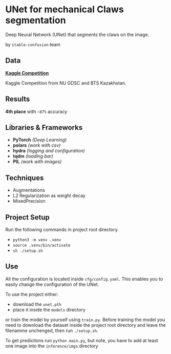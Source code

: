 # UNet for mechanical Claws segmentation

Deep Neural Network (UNet) that segments the claws on the image.

by `stable-confusion` team

## Data

**[Kaggle Competition](https://www.kaggle.com/competitions/gdsc-nu-ml-hackathon-bts-case-competition/overview)**

Kaggle Competition from NU GDSC and BTS Kazakhstan.

## Results

**4th place** with `~87%` accuracy

## Libraries & Frameworks

- **PyTorch** *(Deep Learning)*
- **polars** *(work with csv)*
- **hydra** *(logging and configuration)*
- **tqdm** *(loading bar)*
- **PIL** *(work with images)*

## Techniques

- Augmentations
- L2 Regularization as weight decay
- MixedPrecision

## Project Setup

Run the following commands in project root directory.

- `python3 -m venv .venv`
- `source .venv/bin/activate`
- `sh ./setup.sh`

## Use

All the configuration is located inside `cfg/config.yaml`. This enables you to easily change the configuration of the UNet.

To use the project either:

- download the `unet.pth`
- place it inside the `models` directory

or train the model by yourself using `train.py`. Before training the model you need to download the dataset inside the project root directory and leave the filenamme unchenged, then run `./setup.sh`.

To get predicitons run `python main.py`, but note, you have to add at least one image into the `inference/imgs` directory
